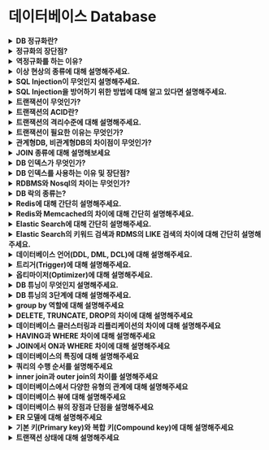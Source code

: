 # 데이터베이스 Database

<details>
<summary><strong>DB 정규화란?</strong></summary>  
<hr>
<ul><li>답변</li></ul>
<hr>
</details>


<details>
<summary><strong>정규화의 장단점?</strong></summary>  
<hr>
<ul><li>답변</li></ul>
<hr>
</details>


<details>
<summary><strong>역정규화를 하는 이유?</strong></summary>  
<hr>
<ul><li>답변</li></ul>
<hr>
</details>


<details>
<summary><strong>이상 현상의 종류에 대해 설명해주세요.</strong></summary>  
<hr>
<ul><li>답변</li></ul>
<hr>
</details>


<details>
<summary><strong>SQL Injection이 무엇인지 설명해주세요.</strong></summary>  
<hr>
<ul><li>답변</li></ul>
<hr>
</details>


<details>
<summary><strong>SQL Injection을 방어하기 위한 방법에 대해 알고 있다면 설명해주세요.</strong></summary>  
<hr>
<ul><li>답변</li></ul>
<hr>
</details>


<details>
<summary><strong>트랜잭션이 무엇인가?</strong></summary>  
<hr>
<ul><li>답변</li></ul>
<hr>
</details>

<details>
<summary><strong>트랜잭션의 ACID란?</strong></summary>  
<hr>
<ul><li>답변</li></ul>
<hr>
</details>

<details>
<summary><strong>트랜잭션의 격리수준에 대해 설명해주세요.</strong></summary>  
<hr>
<ul><li>답변</li></ul>
<hr>
</details>


<details>
<summary><strong>트랜잭션이 필요한 이유는 무엇인가?</strong></summary>  
<hr>
<ul><li>답변</li></ul>
<hr>
</details>


<details>
<summary><strong>관계형DB, 비관계형DB의 차이점이 무엇인가?</strong></summary>  
<hr>
<ul><li>답변</li></ul>
<hr>
</details>


<details>
<summary><strong>JOIN 종류에 대해 설명해보세요</strong></summary>  
<hr>
<ul><li>답변</li></ul>
<hr>
</details>


<details>
<summary><strong>DB 인덱스가 무엇인가?</strong></summary>  
<hr>
<ul><li>답변</li></ul>
<hr>
</details>


<details>
<summary><strong>DB 인덱스를 사용하는 이유 및 장단점?</strong></summary>  
<hr>
<ul><li>답변</li></ul>
<hr>
</details>


<details>
<summary><strong>RDBMS와 Nosql의 차이는 무엇인가?</strong></summary>  
<hr>
<ul><li>답변</li></ul>
<hr>
</details>


<details>
<summary><strong>DB 락의 종류는?</strong></summary>  
<hr>
<ul><li>답변</li></ul>
<hr>
</details>


<details>
<summary><strong>Redis에 대해 간단히 설명해주세요.</strong></summary>  
<hr>
<ul><li>답변</li></ul>
<hr>
</details>


<details>
<summary><strong>Redis와 Memcached의 차이에 대해 간단히 설명해주세요.</strong></summary>  
<hr>
<ul><li>답변</li></ul>
<hr>
</details>


<details>
<summary><strong>Elastic Search에 대해 간단히 설명해주세요.</strong></summary>  
<hr>
<ul><li>답변</li></ul>
<hr>
</details>


<details>
<summary><strong>Elastic Search의 키워드 검색과 RDMS의 LIKE 검색의 차이에 대해 간단히 설명해주세요.</strong></summary>  
<hr>
<ul><li>답변</li></ul>
<hr>
</details>


<details>
<summary><strong>데이터베이스 언어(DDL, DML, DCL)에 대해 설명해주세요.</strong></summary>  
<hr>
<ul><li>답변</li></ul>
<hr>
</details>


<details>
<summary><strong>트리거(Trigger)에 대해 설명해주세요.</strong></summary>  
<hr>
<ul><li>답변</li></ul>
<hr>
</details>


<details>
<summary><strong>옵티마이저(Optimizer)에 대해 설명해주세요.</strong></summary>  
<hr>
<ul><li>답변</li></ul>
<hr>
</details>



<details>
<summary><strong>DB 튜닝이 무엇인지 설명해주세요.</strong></summary>  
<hr>
<ul><li>답변</li></ul>
<hr>
</details>


<details>
<summary><strong>DB 튜닝의 3단계에 대해 설명해주세요.</strong></summary>  
<hr>
<ul><li>답변</li></ul>
<hr>
</details>


<details>
<summary><strong>group by 역할에 대해 설명해주세요</strong></summary>  
<hr>
<ul><li>답변</li></ul>
<hr>
</details>


<details>
<summary><strong>DELETE, TRUNCATE, DROP의 차이에 대해 설명해주세요</strong></summary>  
<hr>
<ul><li>답변</li></ul>
<hr>
</details>


<details>
<summary><strong>데이터베이스 클러스터링과 리플리케이션의 차이에 대해 설명해주세요</strong></summary>  
<hr>
<ul><li>답변</li></ul>
<hr>
</details>


<details>
<summary><strong>HAVING과 WHERE 차이에 대해 설명해주세요</strong></summary>  
<hr>
<ul><li>답변</li></ul>
<hr>
</details>


<details>
<summary><strong>JOIN에서 ON과 WHERE 차이에 대해 설명해주세요</strong></summary>  
<hr>
<ul><li>답변</li></ul>
<hr>
</details>

<details>
<summary><strong>데이터베이스의 특징에 대해 설명해주세요</strong></summary>  
<hr>
<ul><li>답변</li></ul>
<hr>
</details>

<details>
<summary><strong>쿼리의 수행 순서를 설명해주세요</strong></summary>  
<hr>
<ul><li>답변</li></ul>
<hr>
</details>

<details>
<summary><strong>inner join과 outer join의 차이를 설명해주세요</strong></summary>  
<hr>
<ul><li>답변</li></ul>
<hr>
</details>

<details>
<summary><strong>데이터베이스에서 다양한 유형의 관계에 대해 설명해주세요</strong></summary>  
<hr>
<ul><li>답변</li></ul>
<hr>
</details>

<details>
<summary><strong>데이터베이스 뷰에 대해 설명해주세요</strong></summary>  
<hr>
<ul><li>답변</li></ul>
<hr>
</details>

<details>
<summary><strong>데이터베이스 뷰의 장점과 단점을 설명해주세요</strong></summary>  
<hr>
<ul><li>답변</li></ul>
<hr>
</details>

<details>
<summary><strong>ER 모델에 대해 설명해주세요</strong></summary>  
<hr>
<ul><li>답변</li></ul>
<hr>
</details>

<details>
<summary><strong>기본 키(Primary key)와 복합 키(Compound key)에 대해 설명해주세요</strong></summary>  
<hr>
<ul><li>답변</li></ul>
<hr>
</details>

<details>
<summary><strong>트랜잭션 상태에 대해 설명해주세요</strong></summary>  
<hr>
<ul><li>답변</li></ul>
<hr>
</details>
